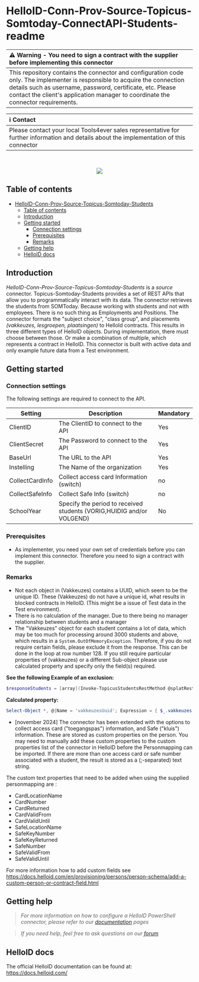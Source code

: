 # HelloID-Conn-Prov-Source-Topicus-Somtoday-ConnectAPI-Students-readme

| :warning: Warning - **You need to sign a contract with the supplier before implementing this connector**|
|:---------------------------|
| This repository contains the connector and configuration code only. The implementer is responsible to acquire the connection details such as username, password, certificate, etc. Please contact the client's application manager to coordinate the connector requirements.       |

| :information_source: Contact |
|:---------------------------|
| Please contact your local Tools4ever sales representative for further information and details about the implementation of this connector  |
<br />
<p align="center">
  <img src="https://www.tools4ever.nl/connector-logos/somtoday-logo.png">
</p>

## Table of contents

- [HelloID-Conn-Prov-Source-Topicus-Somtoday-Students](#helloid-conn-prov-source-topicus-somtoday-students)
  - [Table of contents](#table-of-contents)
  - [Introduction](#introduction)
  - [Getting started](#getting-started)
    - [Connection settings](#connection-settings)
    - [Prerequisites](#prerequisites)
    - [Remarks](#remarks)
  - [Getting help](#getting-help)
  - [HelloID docs](#helloid-docs)

## Introduction

_HelloID-Conn-Prov-Source-Topicus-Somtoday-Students_ is a _source_ connector. Topicus-Somtoday-Students provides a set of REST APIs that allow you to programmatically interact with its data. The connector retrieves the students from SOMToday. Because working with students and not with employees. There is no such thing as Employments and Positions. The connector formats the "subject choice", "class group", and placements *(vakkeuzes, lesgroepen, plaatsingen)* to HelloId contracts. This results in three different types of HelloID objects. During implementation, there must choose between those. Or make a combination of multiple, which represents a contract in HelloID.
This connector is built with active data and only example future data from a Test environment.



## Getting started

### Connection settings

The following settings are required to connect to the API.

| Setting         | Description                               | Mandatory   |
| ------------    | -----------                               | ----------- |
| ClientID        | The ClientID to connect to the API        | Yes         |
| ClientSecret    | The Password to connect to the API        | Yes         |
| BaseUrl         | The URL to the API                        | Yes         |
| Instelling      | The Name of the organization              | Yes         |
| CollectCardInfo | Collect access card Information (switch)  | no          |
| CollectSafeInfo | Collect Safe Info (switch)                | no          |
| SchoolYear      | Specify the period to received students (VORIG,HUIDIG and/or VOLGEND)     | No         | (Script variable)



### Prerequisites
- As implementer, you need your own set of credentials before you can implement this connector. Therefore you need to sign a contract with the supplier.

### Remarks
 - Not each object in (Vakkeuzes) contains a UUID, which seem to be the unique ID. These (Vakkeuzes) do not have a unique id, what results in blocked contracts in HelloID. (This might be a issue of Test data in the Test environment).
- There is no calculation of the manager. Due to there being no manager relationship between students and a manager
- The "Vakkeuzes" object for each student contains a lot of data, which may be too much for processing around 3000 students and above, which results in a `System.OutOfMemoryException`. Therefore, if you do not require certain fields, please exclude it from the response. This can be done in the loop at row number 128. If you still require particular properties of (vakkeuzes) or a different Sub-object please use calculated property and specify only the field(s) required.

**See the following Example of an exclusion:**
```PowerShell
$responseStudents = [array](Invoke-TopicusStudentsRestMethod @splatRestParams -ResultCollectionName 'Leerlingen') | Select-Object * , @{Name = 'vakkeuzesUuid'; Expression = { $_.vakkeuzes.uuid } }  -ExcludeProperty adres, plaatsingen, vestiging, lesgroepen, verzorgers, vakkeuzes
```
**Calculated property:**
```PowerShell
Select-Object *, @{Name = 'vakkeuzesUuid'; Expression = { $_.vakkeuzes.uuid } }
```

- [november 2024] The connector has been extended with the options to collect access card ("toegangspas") information, and Safe ("kluis") information. These are stored as custom properties on the person. You may need to manually add these custom properties to the custom properties list of the connector in HelloID before the Personmapping can be imported. If there are more than one access card or safe number associated with a student, the result is stored as a (;-separated) text string.

The custom text properties that need to be added when using the supplied personmapping are :
- CardLocationName
- CardNumber
- CardReturned
- CardValidFrom
- CardValidUntil
- SafeLocationName
- SafeKeyNumber
- SafeKeyReturned
- SafeNumber
- SafeValidFrom
- SafeValidUntil


For more information how to add custom fields see https://docs.helloid.com/en/provisioning/persons/person-schema/add-a-custom-person-or-contract-field.html

## Getting help

> _For more information on how to configure a HelloID PowerShell connector, please refer to our [documentation](https://docs.helloid.com/hc/en-us/articles/360012557600-Configure-a-custom-PowerShell-source-system) pages_

> _If you need help, feel free to ask questions on our [forum](https://forum.helloid.com)_

## HelloID docs

The official HelloID documentation can be found at: https://docs.helloid.com/
